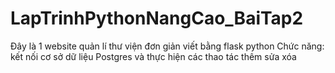 # LapTrinhPythonNangCao_BaiTap2
Đây là 1 website quản lí thư viện đơn giản viết bằng flask python
Chức năng: kết nối cơ sở dữ liệu Postgres và thực hiện các thao tác thêm sửa xóa
